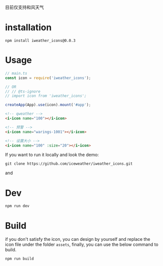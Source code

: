 目前仅支持和风天气

# installation

```
npm install iweather_icons@0.0.3
```

# Usage

```js
// main.ts
const icon = require('iweather_icons');

// OR
// // @ts-ignore
// import icon from 'iweather_icons';

createApp(App).use(icon).mount('#app');
```

```html
<!-- qweather -->
<i-icon name="100"></i-icon>

<!-- 预警 -->
<i-icon name="warings-1001"></i-icon>

<!-- 设置大小 -->
<i-icon name="100" :size="20"></i-icon>
```


If you want to run it locally and look the demo:

```
git clone https://github.com/iceweather/iweather_icons.git
```

and

# Dev

```
npm run dev
```

# Build

if you don't satisfy the icon, you can design by yourself and replace the icon file under the folder `assets`, finally, you can use the below command to build.

```
npm run build
```
